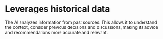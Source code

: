# Leverages historical data

The AI analyzes information from past sources. This allows it to understand the context, consider previous decisions and discussions, making its advice and recommendations more accurate and relevant.